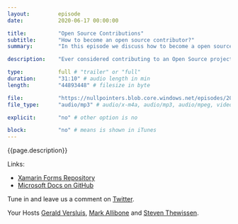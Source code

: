```yaml
---
layout:         episode
date: 			2020-06-17 00:00:00

title: 			"Open Source Contributions"
subtitle: 		"How to become an open source contributor?"
summary: 		"In this episode we discuss how to become a open source contributor. What are the benefits and some of the challenges."

description: 	"Ever considered contributing to an Open Source project? In this this episode we discuss about contributing to open source projects. We discuss why and how to get started, what different ways there are to contribute and some of the interpersonal pitfalls that can arise when taking part in your open source endeavour."

type:			full # "trailer" or "full"
duration: 		"31:10" # audio length in min
length: 		"44893448" # filesize in byte

file: 			"https://nullpointers.blob.core.windows.net/episodes/20200610_OSS.mp3"
file_type: 		"audio/mp3" # audio/x-m4a, audio/mp3, audio/mpeg, video/quicktime, video/mp4, video/x-m4v, application/pdf, and document/x-epub

explicit: 		"no" # other option is no

block: 			"no" # means is shown in iTunes
---
```


{{page.description}}

Links:
* [Xamarin Forms Repository](https://github.com/xamarin/Xamarin.Forms)
* [Microsoft Docs on GitHub](https://github.com/MicrosoftDocs)

Tune in and leave us a comment on [Twitter](https://twitter.com/nullpointersio).

Your Hosts [Gerald Versluis](https://twitter.com/jfversluis), [Mark Allibone](https://twitter.com/mallibone) and [Steven Thewissen](https://twitter.com/devnl).
